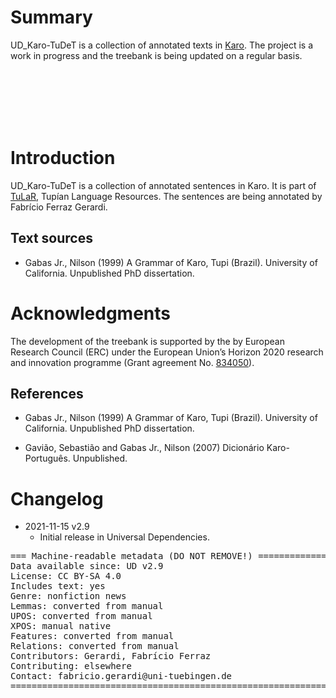 
# Summary


UD_Karo-TuDeT is a collection of annotated texts in <a href="https://www.endangeredlanguages.com/lang/1368"> Karo</a>. The project is a work in progress and the treebank is being updated on a regular basis.

</br>
</br>
</br>
</br>
</br>

# Introduction

UD_Karo-TuDeT is a collection of annotated sentences in Karo. It is part of [TuLaR](https://tular.clld.org), Tupían Language Resources. The sentences are being annotated by Fabrício Ferraz Gerardi.

## Text sources

* Gabas Jr., Nilson (1999) A Grammar of Karo, Tupi (Brazil). University of California. Unpublished PhD dissertation.



# Acknowledgments

The development of the treebank is supported by the by European Research Council (ERC) under the European Union’s Horizon 2020 research and innovation programme (Grant agreement No. [834050](https://uni-tuebingen.de/fakultaeten/philosophische-fakultaet/fachbereiche/neuphilologie/seminar-fuer-sprachwissenschaft/arbeitsbereiche/allg-sprachwissenschaft/projekte/crosslingference/)).

## References

* Gabas Jr., Nilson (1999) A Grammar of Karo, Tupi (Brazil). University of California. Unpublished PhD dissertation.

* Gavião, Sebastião and Gabas Jr., Nilson (2007) Dicionário Karo-Português. Unpublished.


# Changelog

* 2021-11-15 v2.9
  * Initial release in Universal Dependencies.


<pre>
=== Machine-readable metadata (DO NOT REMOVE!) ================================
Data available since: UD v2.9
License: CC BY-SA 4.0
Includes text: yes
Genre: nonfiction news
Lemmas: converted from manual
UPOS: converted from manual
XPOS: manual native
Features: converted from manual
Relations: converted from manual
Contributors: Gerardi, Fabrício Ferraz
Contributing: elsewhere
Contact: fabricio.gerardi@uni-tuebingen.de
===============================================================================
</pre>
